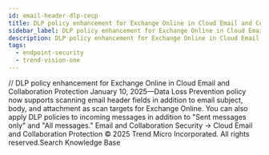 ```yaml
---
id: email-header-dlp-cecp
title: DLP policy enhancement for Exchange Online in Cloud Email and Collaboration Protection
sidebar_label: DLP policy enhancement for Exchange Online in Cloud Email and Collaboration Protection
description: DLP policy enhancement for Exchange Online in Cloud Email and Collaboration Protection
tags:
  - endpoint-security
  - trend-vision-one
---
```


/*<![CDATA[*/ $('#title').html($('meta[name=map-description]').attr('content')); /*]]>*/ DLP policy enhancement for Exchange Online in Cloud Email and Collaboration Protection January 10, 2025—Data Loss Prevention policy now supports scanning email header fields in addition to email subject, body, and attachment as scan targets for Exchange Online. You can also apply DLP policies to incoming messages in addition to "Sent messages only" and "All messages." Email and Collaboration Security → Cloud Email and Collaboration Protection © 2025 Trend Micro Incorporated. All rights reserved.Search Knowledge Base